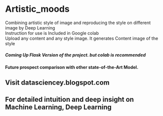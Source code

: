 # Artistic_moods
Combining artistic style of image and reproducing the style on different image by Deep Learning<br>
Instruction for use is Included in Google colab <br>
Upload any content and any style image. It generates Content image of the style<br>

##### Coming Up Flask Version of the project. but colab is recommended
#### Future prospect comparison with other state-of-the-Art Model.
## Visit datasciencey.blogspot.com
## For detailed intuition and deep insight on Machine Learning, Deep Learning
